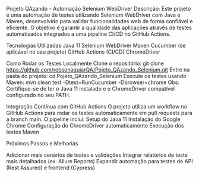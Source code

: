 Projeto QAzando - Automação Selenium WebDriver
Descrição:
Este projeto é uma automação de testes utilizando Selenium WebDriver com Java e Maven, desenvolvido para validar funcionalidades web de forma confiável e eficiente. O objetivo é garantir a qualidade
das aplicações através de testes automatizados integrados a uma pipeline CI/CD no GitHub Actions.

Tecnologias Utilizadas
Java 11
Selenium WebDriver
Maven
Cucumber (se aplicável no seu projeto)
GitHub Actions (CI/CD)
ChromeDriver

Como Rodar os Testes Localmente
Clone o repositório:
git clone https://github.com/robsonaguiarQA/Pojeto_QAzando_Selenium.git
Entre na pasta do projeto:
cd Pojeto_QAzando_Selenium
Execute os testes usando Maven:
mvn clean test -Dtest=RunCucumber -Dbrowser=chrome
Obs: Certifique-se de ter o Java 11 instalado e o ChromeDriver compatível configurado no seu PATH.

Integração Contínua com GitHub Actions
O projeto utiliza um workflow no GitHub Actions para rodar os testes automaticamente em pull requests para a branch main.
O pipeline inclui:
Setup do Java 11
Instalação do Google Chrome
Configuração do ChromeDriver automaticamente
Execução dos testes Maven

Próximos Passos e Melhorias

Adicionar mais cenários de testes e validações
Integrar relatórios de teste mais detalhados (ex: Allure Reports)
Expandir automação para testes de API (Rest Assured) e frontend (Cypress)
